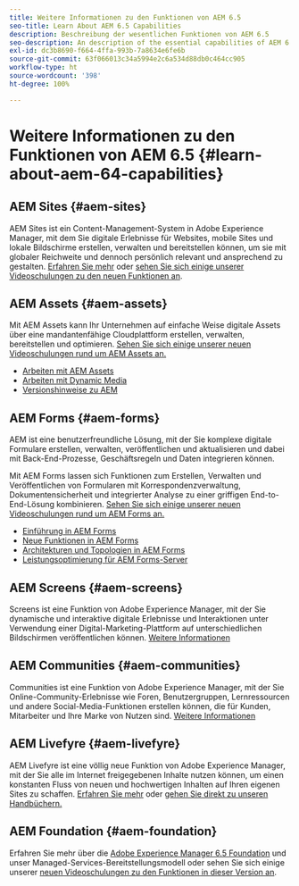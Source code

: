 ```yaml
---
title: Weitere Informationen zu den Funktionen von AEM 6.5
seo-title: Learn About AEM 6.5 Capabilities
description: Beschreibung der wesentlichen Funktionen von AEM 6.5
seo-description: An description of the essential capabilities of AEM 6.5
exl-id: dc3b8690-f664-4ffa-993b-7a8634e6fe6b
source-git-commit: 63f066013c34a5994e2c6a534d88db0c464cc905
workflow-type: ht
source-wordcount: '398'
ht-degree: 100%

---
```


# Weitere Informationen zu den Funktionen von AEM 6.5 {#learn-about-aem-64-capabilities}

## AEM Sites {#aem-sites}

AEM Sites ist ein Content-Management-System in Adobe Experience Manager, mit dem Sie digitale Erlebnisse für Websites, mobile Sites und lokale Bildschirme erstellen, verwalten und bereitstellen können, um sie mit globaler Reichweite und dennoch persönlich relevant und ansprechend zu gestalten. [Erfahren Sie mehr](https://www.adobe.com/de/marketing-cloud/enterprise-content-management/web-cms.html) oder [sehen Sie sich einige unserer Videoschulungen zu den neuen Funktionen an](https://helpx.adobe.com/de/experience-manager/kt/sites/index/aem-6-5-sites.html).

## AEM Assets {#aem-assets}

Mit AEM Assets kann Ihr Unternehmen auf einfache Weise digitale Assets über eine mandantenfähige Cloudplattform erstellen, verwalten, bereitstellen und optimieren. [Sehen Sie sich einige unserer neuen Videoschulungen rund um AEM Assets an.](https://helpx.adobe.com/de/experience-manager/kt/assets/index/aem-6-4-assets.html)

* [Arbeiten mit AEM Assets](/help/assets/manage-assets.md)
* [Arbeiten mit Dynamic Media](/help/assets/dynamic-media.md)
* [Versionshinweise zu AEM ](/help/release-notes/release-notes.md)

## AEM Forms {#aem-forms}

AEM ist eine benutzerfreundliche Lösung, mit der Sie komplexe digitale Formulare erstellen, verwalten, veröffentlichen und aktualisieren und dabei mit Back-End-Prozesse, Geschäftsregeln und Daten integrieren können.

Mit AEM Forms lassen sich Funktionen zum Erstellen, Verwalten und Veröffentlichen von Formularen mit Korrespondenzverwaltung, Dokumentensicherheit und integrierter Analyse zu einer griffigen End-to-End-Lösung kombinieren. [Sehen Sie sich einige unserer neuen Videoschulungen rund um AEM Forms an.](https://helpx.adobe.com/de/experience-manager/kt/forms/index/aem-6-5-forms.html)

* [Einführung in AEM Forms](/help/forms/using/introduction-aem-forms.md)
* [Neue Funktionen in AEM Forms](/help/forms/using/whats-new.md)
* [Architekturen und Topologien in AEM Forms](/help/forms/using/aem-forms-architecture-deployment.md)
* [Leistungsoptimierung für AEM Forms-Server](/help/forms/using/performance-tuning-aem-forms.md)

## AEM Screens {#aem-screens}

Screens ist eine Funktion von Adobe Experience Manager, mit der Sie dynamische und interaktive digitale Erlebnisse und Interaktionen unter Verwendung einer Digital-Marketing-Plattform auf unterschiedlichen Bildschirmen veröffentlichen können.  [Weitere Informationen](https://experienceleague.adobe.com/docs/experience-manager-screens/user-guide/aem-screens-introduction.html?lang=de)

## AEM Communities {#aem-communities}

Communities ist eine Funktion von Adobe Experience Manager, mit der Sie Online-Community-Erlebnisse wie Foren, Benutzergruppen, Lernressourcen und andere Social-Media-Funktionen erstellen können, die für Kunden, Mitarbeiter und Ihre Marke von Nutzen sind. [Weitere Informationen](https://www.adobe.com/de/marketing-cloud/enterprise-content-management/social-community-cms.html)

## AEM Livefyre {#aem-livefyre}

AEM Livefyre ist eine völlig neue Funktion von Adobe Experience Manager, mit der Sie alle im Internet freigegebenen Inhalte nutzen können, um einen konstanten Fluss von neuen und hochwertigen Inhalten auf Ihren eigenen Sites zu schaffen. [Erfahren Sie mehr](https://www.adobe.com/de/marketing-cloud/enterprise-content-management/ugc-content-platform.html) oder [gehen Sie direkt zu unseren Handbüchern.](https://answers.livefyre.com/product/livefyre-for-adobe-experience-manager-aem/)

## AEM Foundation {#aem-foundation}

Erfahren Sie mehr über die [Adobe Experience Manager 6.5 Foundation](/help/sites-deploying/home.md) und unser Managed-Services-Bereitstellungsmodell oder sehen Sie sich einige unserer [neuen Videoschulungen zu den Funktionen in dieser Version an](https://helpx.adobe.com/de/experience-manager/kt/sites/index/aem-6-5-sites.html).

